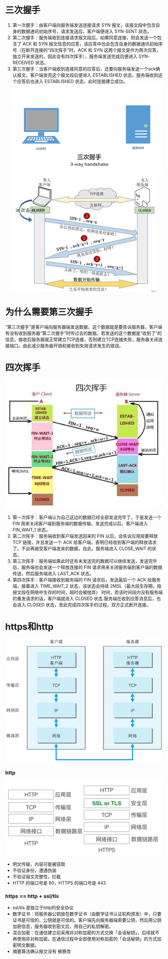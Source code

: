# 三次握手
1. 第一次握手：由客户端向服务端发送连接请求 SYN 报文，该报文段中包含自身的数据通讯初始序号，请求发送后，客户端便进入 SYN-SENT 状态。
2. 第二次握手：服务端收到连接请求报文段后，如果同意连接，则会发送一个包含了 ACK 和 SYN 报文信息的应答，该应答中也会包含自身的数据通讯初始序号（在断开连接的“四次挥手”时，ACK 和 SYN 这两个报文是作为两次应答，独立开来发送的，因此会有四次挥手），服务端发送完成后便进入 SYN-RECEIVED 状态。
3. 第三次握手：当客户端收到连接同意的应答后，还要向服务端发送一个ack确认报文。客户端发完这个报文段后便进入 ESTABLISHED 状态，服务端收到这个应答后也进入 ESTABLISHED 状态，此时连接建立成功。
![Image text](../assets/861fa058f2da35f8efa70b29bf7c45fd8689.gif)
![Image text](../assets/838ba61ea8d3fd1f488fcc3a6790dd1a94ca5f0b.png)
# 为什么需要第三次握手
“第三次握手”是客户端向服务器端发送数据，这个数据就是要告诉服务器，客户端有没有收到服务器“第二次握手”时传过去的数据。若发送的这个数据是“收到了”的信息，接收后服务器就正常建立TCP连接，否则建立TCP连接失败，服务器关闭连接端口。由此减少服务器开销和接收到失效请求发生的错误。
# 四次挥手
![Image text](../assets/48540923dd54564e5260495ce0006487d0584fb6.png)
1. 第一次挥手：客户端认为自己这边的数据已经全部发送完毕了，于是发送一个 FIN 用来关闭客户端到服务端的数据传输，发送完成以后，客户端进入 FIN_WAIT_1 状态。
2. 第二次挥手：服务端收到客户端发送回来的 FIN 以后，会告诉应用层要释放 TCP 链接，并且发送一个 ACK 给客户端，表明已经收到客户端的释放请求了，不会再接受客户端发来的数据，自此，服务端进入 CLOSE_WAIT 的状态。 
3. 第三次挥手：服务端如果此时还有未发送完的数据可以继续发送，发送完毕后，服务端也会发送一个释放连接的 FIN 请求用来关闭服务端到客户端的数据传送，然后服务端进入 LAST_ACK 状态。 
4. 第四次挥手：客户端接收到服务端的 FIN 请求后，发送最后一个 ACK 给服务端，接着进入 TIME_WAIT_2 状态，该状态会持续 2MSL（最大段生存期，指报文段在网络中生存的时间，超时会被抛弃） 时间，若该时间段内没有服务端的重发请求的话，客户端就进入 CLOSED 状态.服务端在收到应答消息后，也会进入 CLOSED 状态，至此完成四次挥手的过程，双方正式断开连接。

# https和http
![Image text](../assets/http.jpg)
### http
![Image text](../assets/6GHMD5VMHF_A5Z1KC.png)
- 明文传输，内容可能被窃取
- 不验证身份，遭遇伪装
- 不验证报文完整性，拦截
- HTTP 的端口号是 80，HTTPS 的端口号是 443
### https == http + ssl/tls
- ssl/tls 是独立于http的安全协议
- 数字证书：将服务器公钥放在数字证书（由数字证书认证机构颁发）中，只要证书是可信的，公钥就是可信的。客户端先向服务器端索要公钥，然后用公钥加密信息，服务器收到密文后，用自己的私钥解密。
- 混合加密：在通信建立前采用非对称加密的方式交换「会话秘钥」，后续就不再使用非对称加密。在通信过程中全部使用对称加密的「会话秘钥」的方式加密明文数据。
- 摘要算法确认报文没有 被篡改

